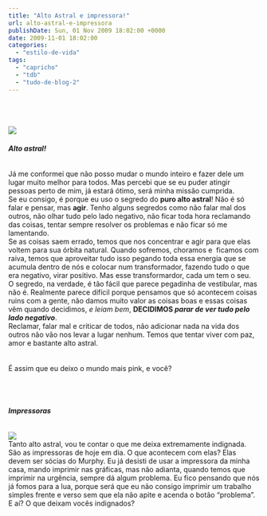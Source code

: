 ```yaml
---
title: "Alto Astral e impressora!"
url: alto-astral-e-impressora
publishDate: Sun, 01 Nov 2009 18:02:00 +0000
date: 2009-11-01 18:02:00
categories: 
  - "estilo-de-vida"
tags: 
  - "capricho"
  - "tdb"
  - "tudo-de-blog-2"
---
```

<div><a href="http://3.bp.blogspot.com/_BzqI_RDZ6O4/Su3McQQiRZI/AAAAAAAABNg/a378wO_P-f8/s1600-h/deixe_o_mundo_mais_pink1.jpg" imageanchor="1"><span><br></span></a><a href="http://3.bp.blogspot.com/_BzqI_RDZ6O4/Su3McQQiRZI/AAAAAAAABNg/a378wO_P-f8/s1600-h/deixe_o_mundo_mais_pink1.jpg" imageanchor="1"><span><br></span></a><a href="http://3.bp.blogspot.com/_BzqI_RDZ6O4/Su3McQQiRZI/AAAAAAAABNg/a378wO_P-f8/s1600-h/deixe_o_mundo_mais_pink1.jpg" imageanchor="1"><span><span></span></span></a><br></div><div><div><a href="http://3.bp.blogspot.com/_BzqI_RDZ6O4/Su3McQQiRZI/AAAAAAAABNg/a378wO_P-f8/s1600/deixe_o_mundo_mais_pink1.jpg" imageanchor="1"><img border="0" src="http://3.bp.blogspot.com/_BzqI_RDZ6O4/Su3McQQiRZI/AAAAAAAABNg/a378wO_P-f8/s200/deixe_o_mundo_mais_pink1.jpg"></a><a href="http://3.bp.blogspot.com/_BzqI_RDZ6O4/Su3McQQiRZI/AAAAAAAABNg/a378wO_P-f8/s1600/deixe_o_mundo_mais_pink1.jpg" imageanchor="1"><br></a><br></div><span><span><span><b><i>Alto astral!</i></b></span></span></span><br><span><span><br></span></span><br><span><span><span><b></b> </span></span><span><span><span>Já me conformei que não posso mudar o mundo inteiro e fazer dele um lugar muito melhor para todos. Mas percebi que se eu puder atingir pessoas perto de mim, já estará ótimo, será minha missão cumprida.</span></span></span></span><br></div><div><span><span><span> </span></span></span><span><span>Se eu consigo, é porque eu uso o segredo do </span></span><b><span><span>puro alto astral</span></span></b><span><span>! Não é só falar e pensar, mas </span></span><b><span><span>agir</span></span></b><span><span>. Tenho alguns segredos como não falar mal dos outros, não olhar tudo pelo lado negativo, não ficar toda hora reclamando das coisas, tentar sempre resolver os problemas e não ficar só me lamentando.</span></span><br></div><div><span><span><span> </span></span></span><span><span>Se as coisas saem errado, temos que nos concentrar e agir para que elas voltem para sua órbita natural. Quando sofremos, choramos e  ficamos com raiva, temos que aproveitar tudo isso pegando toda essa energia que se acumula dentro de nós e colocar num transformador, fazendo tudo o que era negativo, virar positivo. Mas esse transformardor, cada um tem o seu.</span></span><br></div><div><span><span><span> </span></span></span><span><span>O segredo, na verdade, é tão fácil que parece pegadinha de vestibular, mas não é. Realmente parece difícil porque pensamos que só acontecem coisas ruins com a gente, não damos muito valor as coisas boas e essas coisas vêm quando decidimos, </span></span><i><span><span>e leiam bem</span></span></i><span><span>, </span></span><b><span><span>DECIDIMOS </span></span></b><b><i><span><span>parar de ver tudo pelo lado negativo</span></span></i></b><span><span>. </span></span><br></div><div><span><span><span> </span></span></span><span><span>Reclamar, falar mal e criticar de todos, não adicionar nada na vida dos outros não vão nos levar a lugar nenhum. Temos que tentar viver com paz, amor e bastante alto astral. </span></span><br></div><div><span><span><br></span></span> <br></div><div><span><span>É assim que eu deixo o mundo mais pink, e você?</span></span><br></div><div><span><span><br></span></span><br><span><span><br></span></span><br><span><b><i>Impressoras</i></b><i> </i></span><br><span><span><br></span></span><br><div><a href="http://2.bp.blogspot.com/_BzqI_RDZ6O4/Su3OZGSqjgI/AAAAAAAABNo/WnMh0UkyFOA/s1600-h/impressora_c4480.jpg" imageanchor="1"><img border="0" src="http://2.bp.blogspot.com/_BzqI_RDZ6O4/Su3OZGSqjgI/AAAAAAAABNo/WnMh0UkyFOA/s200/impressora_c4480.jpg"></a><br></div><span><span>Tanto alto astral, vou te contar o que me deixa extremamente indignada. São as impressoras de hoje em dia. O que acontecem com elas? Elas devem ser sócias do Murphy. Eu já desisti de usar a impressora da minha casa, mando imprimir nas gráficas, mas não adianta, quando temos que imprimir na urgência, sempre dá algum problema. Eu fico pensando que nós já fomos para a lua, porque será que eu não consigo imprimir um trabalho simples frente e verso sem que ela não apite e acenda o botão “problema”. </span></span><br><span>E aí? O que deixam vocês indignados?</span><br><span><br></span><br><span><br></span><br></div>
